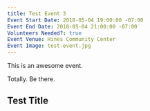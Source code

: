 ```yaml
---
title: Test Event 3
Event Start Date: 2018-05-04 19:00:00 -07:00
Event End Date: 2018-05-04 21:00:00 -07:00
Volunteers Needed?: true
Event Venue: Hines Community Center
Event Image: test-event.jpg
---
```


This is an awesome event.

Totally. Be there.

## Test Title
